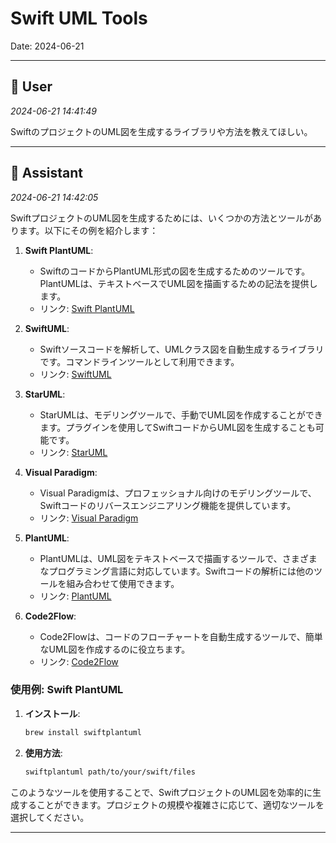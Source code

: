 # Swift UML Tools

Date: 2024-06-21

---

## 👤 User
*2024-06-21 14:41:49*

SwiftのプロジェクトのUML図を生成するライブラリや方法を教えてほしい。

---

## 🤖 Assistant
*2024-06-21 14:42:05*

SwiftプロジェクトのUML図を生成するためには、いくつかの方法とツールがあります。以下にその例を紹介します：

1. **Swift PlantUML**:
    - SwiftのコードからPlantUML形式の図を生成するためのツールです。PlantUMLは、テキストベースでUML図を描画するための記法を提供します。
    - リンク: [Swift PlantUML](https://github.com/MarcoEidinger/SwiftPlantUML)

2. **SwiftUML**:
    - Swiftソースコードを解析して、UMLクラス図を自動生成するライブラリです。コマンドラインツールとして利用できます。
    - リンク: [SwiftUML](https://github.com/nikolay-govorov/swift-uml)

3. **StarUML**:
    - StarUMLは、モデリングツールで、手動でUML図を作成することができます。プラグインを使用してSwiftコードからUML図を生成することも可能です。
    - リンク: [StarUML](http://staruml.io/)

4. **Visual Paradigm**:
    - Visual Paradigmは、プロフェッショナル向けのモデリングツールで、Swiftコードのリバースエンジニアリング機能を提供しています。
    - リンク: [Visual Paradigm](https://www.visual-paradigm.com/)

5. **PlantUML**:
    - PlantUMLは、UML図をテキストベースで描画するツールで、さまざまなプログラミング言語に対応しています。Swiftコードの解析には他のツールを組み合わせて使用できます。
    - リンク: [PlantUML](http://plantuml.com/)

6. **Code2Flow**:
    - Code2Flowは、コードのフローチャートを自動生成するツールで、簡単なUML図を作成するのに役立ちます。
    - リンク: [Code2Flow](https://code2flow.com/)

### 使用例: Swift PlantUML
1. **インストール**:
   ```bash
   brew install swiftplantuml
   ```

2. **使用方法**:
   ```bash
   swiftplantuml path/to/your/swift/files
   ```

このようなツールを使用することで、SwiftプロジェクトのUML図を効率的に生成することができます。プロジェクトの規模や複雑さに応じて、適切なツールを選択してください。

---
